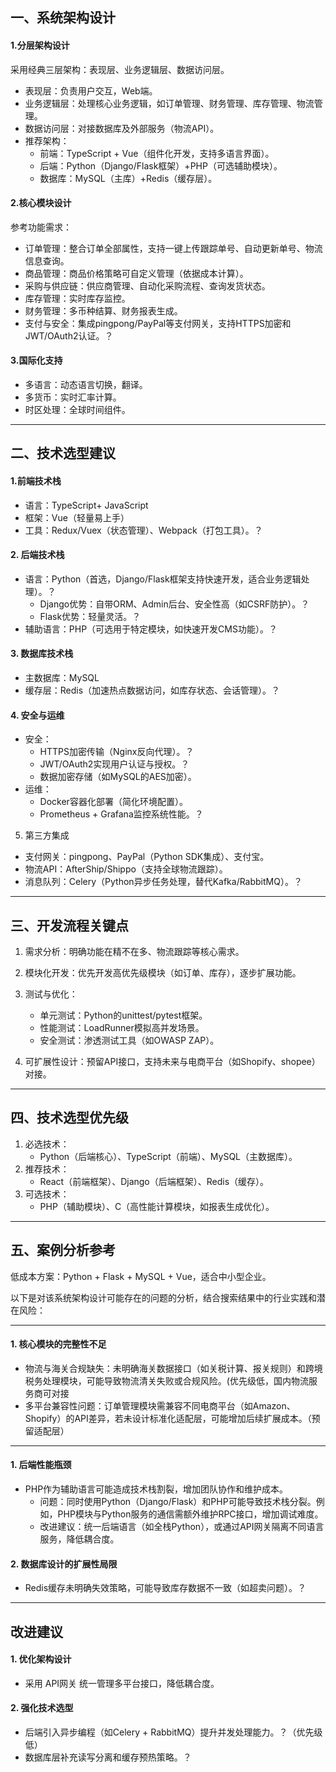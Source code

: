 ## 一、系统架构设计
#### 1.分层架构设计
采用经典三层架构：表现层、业务逻辑层、数据访问层。
- 表现层：负责用户交互，Web端。
- 业务逻辑层：处理核心业务逻辑，如订单管理、财务管理、库存管理、物流管理。
- 数据访问层：对接数据库及外部服务（物流API）。
- 推荐架构：
  - 前端：TypeScript + Vue（组件化开发，支持多语言界面）。
  - 后端：Python（Django/Flask框架）+PHP（可选辅助模块）。
  - 数据库：MySQL（主库）+Redis（缓存层）。
#### 2.核心模块设计
参考功能需求：
- 订单管理：整合订单全部属性，支持一键上传跟踪单号、自动更新单号、物流信息查询。
- 商品管理：商品价格策略可自定义管理（依据成本计算）。
- 采购与供应链：供应商管理、自动化采购流程、查询发货状态。
- 库存管理：实时库存监控。
- 财务管理：多币种结算、财务报表生成。
- 支付与安全：集成pingpong/PayPal等支付网关，支持HTTPS加密和JWT/OAuth2认证。？
#### 3.国际化支持
- 多语言：动态语言切换，翻译。
- 多货币：实时汇率计算。
- 时区处理：全球时间组件。

---
## 二、技术选型建议
#### 1.前端技术栈
- 语言：TypeScript+ JavaScript
- 框架：Vue（轻量易上手）
- 工具：Redux/Vuex（状态管理）、Webpack（打包工具）。？

#### 2. 后端技术栈
- 语言：Python（首选，Django/Flask框架支持快速开发，适合业务逻辑处理）。？
  - Django优势：自带ORM、Admin后台、安全性高（如CSRF防护）。？
  - Flask优势：轻量灵活。？
- 辅助语言：PHP（可选用于特定模块，如快速开发CMS功能）。？

#### 3. 数据库技术栈
- 主数据库：MySQL
- 缓存层：Redis（加速热点数据访问，如库存状态、会话管理）。？

#### 4. 安全与运维
- 安全：
  - HTTPS加密传输（Nginx反向代理）。？
  - JWT/OAuth2实现用户认证与授权。？
  - 数据加密存储（如MySQL的AES加密）。
- 运维：
  - Docker容器化部署（简化环境配置）。
  - Prometheus + Grafana监控系统性能。？

 5. 第三方集成
- 支付网关：pingpong、PayPal（Python SDK集成）、支付宝。  
- 物流API：AfterShip/Shippo（支持全球物流跟踪）。
- 消息队列：Celery（Python异步任务处理，替代Kafka/RabbitMQ）。？

---

## 三、开发流程关键点

1. 需求分析：明确功能在精不在多、物流跟踪等核心需求。

2. 模块化开发：优先开发高优先级模块（如订单、库存），逐步扩展功能。

3. 测试与优化：
   - 单元测试：Python的unittest/pytest框架。
   - 性能测试：LoadRunner模拟高并发场景。
   - 安全测试：渗透测试工具（如OWASP ZAP）。

4. 可扩展性设计：预留API接口，支持未来与电商平台（如Shopify、shopee）对接。

---

## 四、技术选型优先级

1. 必选技术：  
   - Python（后端核心）、TypeScript（前端）、MySQL（主数据库）。  
2. 推荐技术：  
   - React（前端框架）、Django（后端框架）、Redis（缓存）。  
3. 可选技术：  
   - PHP（辅助模块）、C（高性能计算模块，如报表生成优化）。  

---
## 五、案例分析参考

低成本方案：Python + Flask + MySQL + Vue，适合中小型企业。












以下是对该系统架构设计可能存在的问题的分析，结合搜索结果中的行业实践和潜在风险：

---

#### 1. 核心模块的完整性不足

- 物流与海关合规缺失：未明确海关数据接口（如关税计算、报关规则）和跨境税务处理模块，可能导致物流清关失败或合规风险。(优先级低，国内物流服务商可对接
- 多平台兼容性问题：订单管理模块需兼容不同电商平台（如Amazon、Shopify）的API差异，若未设计标准化适配层，可能增加后续扩展成本。（预留适配层）

---

#### 1. 后端性能瓶颈

- PHP作为辅助语言可能造成技术栈割裂，增加团队协作和维护成本。
   - 问题：同时使用Python（Django/Flask）和PHP可能导致技术栈分裂。例如，PHP模块与Python服务的通信需额外维护RPC接口，增加调试难度。
   - 改进建议：统一后端语言（如全栈Python），或通过API网关隔离不同语言服务，降低耦合度。

#### 2. 数据库设计的扩展性局限

- Redis缓存未明确失效策略，可能导致库存数据不一致（如超卖问题）。？

---

## 改进建议
#### 1. 优化架构设计

- 采用 API网关 统一管理多平台接口，降低耦合度。

#### 2. 强化技术选型

- 后端引入异步编程（如Celery + RabbitMQ）提升并发处理能力。？（优先级低）
- 数据库层补充读写分离和缓存预热策略。？
